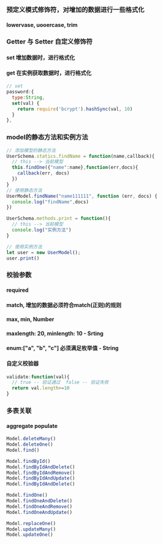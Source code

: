 ### 预定义模式修饰符，对增加的数据进行一些格式化
#### lowervase, uooercase, trim

### Getter 与 Setter 自定义修饰符
#### set 增加数据时，进行格式化
#### get 在实例获取数据时，进行格式化
```javascript
// set
password:{
  type:String,
  set(val) {
    return require('bcrypt').hashSync(val, 10)
  }
},
```

### model的静态方法和实例方法
```javascript
// 添加模型的静态方法
UserSchema.statics.findName = function(name,callback){
  // this --> 当前模型
  this.findOne({"name":name},function(err,docs){
    callback(err, docs)
  }) 
}
// 使用静态方法
UserModel.findName("name111111", function (err, docs) {
  console.log("findName",docs)
})

UserSchema.methods.print = function(){
  // this --> 当前模型
  console.log("实例方法")
}

// 使用实例方法
let user = new UserModel();
user.print()
```

### 校验参数
#### required
#### match, 增加的数据必须符合match(正则)的规则
#### max, min, Number
#### maxlength:  20, minlength: 10 - Srting
#### enum:["a", "b", "c"] 必须满足枚举值 - String
#### 自定义校验器
```javascript
validate:function(val){
  // true -- 验证通过  false -- 验证失败
  return val.length>=10   
}
```

### 多表关联
#### aggregate populate


```javascript
Model.deleteMany()
Model.deleteOne()
Model.find()

Model.findById()
Model.findByIdAndDelete()
Model.findByIdAndRemove()
Model.findByIdAndUpdate()
Model.findByIdAndDelete()

Model.findOne()
Model.findOneAndDelete()
Model.findOneAndRemove()
Model.findOneAndUpdate()

Model.replaceOne()
Model.updateMany()
Model.updateOne()
```